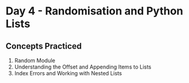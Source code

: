 # Day 4 - Randomisation and Python Lists
## Concepts Practiced
1. Random Module
2. Understanding the Offset and Appending Items to Lists
3. Index Errors and Working with Nested Lists

